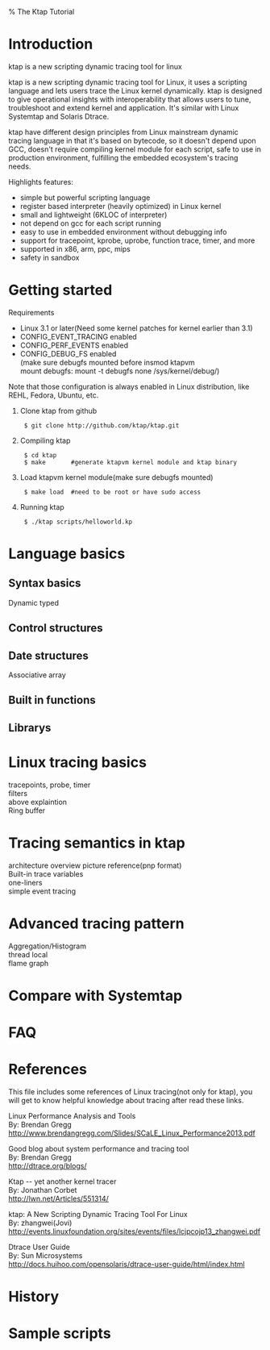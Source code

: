 % The Ktap Tutorial

# Introduction

ktap is a new scripting dynamic tracing tool for linux

ktap is a new scripting dynamic tracing tool for Linux,
it uses a scripting language and lets users trace the Linux kernel dynamically.
ktap is designed to give operational insights with interoperability
that allows users to tune, troubleshoot and extend kernel and application.
It's similar with Linux Systemtap and Solaris Dtrace.

ktap have different design principles from Linux mainstream dynamic tracing
language in that it's based on bytecode, so it doesn't depend upon GCC,
doesn't require compiling kernel module for each script, safe to use in
production environment, fulfilling the embedded ecosystem's tracing needs.

Highlights features:

  * simple but powerful scripting language
  * register based interpreter (heavily optimized) in Linux kernel
  * small and lightweight (6KLOC of interpreter)
  * not depend on gcc for each script running
  * easy to use in embedded environment without debugging info
  * support for tracepoint, kprobe, uprobe, function trace, timer, and more
  * supported in x86, arm, ppc, mips
  * safety in sandbox


# Getting started

Requirements
* Linux 3.1 or later(Need some kernel patches for kernel earlier than 3.1)
* CONFIG_EVENT_TRACING enabled
* CONFIG_PERF_EVENTS enabled
* CONFIG_DEBUG_FS enabled  
  (make sure debugfs mounted before insmod ktapvm  
   mount debugfs: mount -t debugfs none /sys/kernel/debug/)

Note that those configuration is always enabled in Linux distribution,
like REHL, Fedora, Ubuntu, etc.

1. Clone ktap from github

        $ git clone http://github.com/ktap/ktap.git

2. Compiling ktap

        $ cd ktap
        $ make       #generate ktapvm kernel module and ktap binary

3. Load ktapvm kernel module(make sure debugfs mounted)

        $ make load  #need to be root or have sudo access

4. Running ktap

        $ ./ktap scripts/helloworld.kp

# Language basics

## Syntax basics

   Dynamic typed

## Control structures

## Date structures

   Associative array

## Built in functions

## Librarys



# Linux tracing basics

   tracepoints, probe, timer  
   filters  
   above explaintion  
   Ring buffer

# Tracing semantics in ktap

   architecture overview picture reference(pnp format)  
   Built-in trace variables  
   one-liners  
   simple event tracing

# Advanced tracing pattern
   Aggregation/Histogram  
   thread local  
   flame graph

# Compare with Systemtap

# FAQ

# References

This file includes some references of Linux tracing(not only for ktap),
you will get to know helpful knowledge about tracing after read these links.

Linux Performance Analysis and Tools  
By: Brendan Gregg  
http://www.brendangregg.com/Slides/SCaLE_Linux_Performance2013.pdf

Good blog about system performance and tracing tool  
By: Brendan Gregg  
http://dtrace.org/blogs/

Ktap -- yet another kernel tracer  
By: Jonathan Corbet  
http://lwn.net/Articles/551314/

ktap: A New Scripting Dynamic Tracing Tool For Linux  
By: zhangwei(Jovi)  
http://events.linuxfoundation.org/sites/events/files/lcjpcojp13_zhangwei.pdf

Dtrace User Guide  
By: Sun Microsystems  
http://docs.huihoo.com/opensolaris/dtrace-user-guide/html/index.html

# History

# Sample scripts


